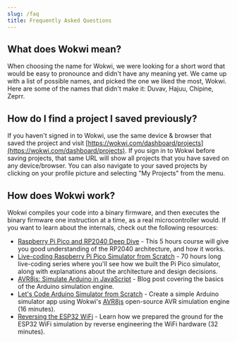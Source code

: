 ```yaml
---
slug: /faq
title: Frequently Asked Questions
---
```


## What does Wokwi mean?

When choosing the name for Wokwi, we were looking for a short word that would be easy to pronounce and didn't have any meaning yet. We came up with a list of possible names, and picked the one we liked the most, Wokwi. Here are some of the names that didn't make it: Duvav, Hajuu, Chipine, Zeprr.

## How do I find a project I saved previously?

If you haven't signed in to Wokwi, use the same device & browser that saved the project and visit [https://wokwi.com/dashboard/projects](https://wokwi.com/dashboard/projects). If you sign in to Wokwi before saving projects, that same URL will show all projects that you have saved on any device/browser.  You can also navigate to your saved projects by clicking on your profile picture and selecting "My Projects" from the menu.

## How does Wokwi work?

Wokwi compiles your code into a binary firmware, and then executes the binary firmware one instruction at a time, as a real microcontroller would. If you want to learn about the internals, check out the following resources:

- [Raspberry Pi Pico and RP2040 Deep Dive](https://www.youtube.com/watch?v=Duel_Oaases&list=PL_tws4AXg7auiZHZsL-qfrXoMiUONBB0U&index=2) - This 5 hours course will give you good understanding of the RP2040 architecture, and how it works.
- [Live-coding Raspberry Pi Pico Simulator from Scratch](https://www.youtube.com/watch?v=POCUbWhBXVA&list=PLLomdjsHtJTxT-vdJHwa3z62dFXZnzYBm&index=1&t=0s) - 70 hours long live-coding series where you'll see how we built the Pi Pico simulator, along with explanations about the architecture and design decisions.
- [AVR8js: Simulate Arduino in JavaScript](https://blog.wokwi.com/avr8js-simulate-arduino-in-javascript/) - Blog post covering the basics of the Arduino simulation engine.
- [Let's Code Arduino Simulator from Scratch](https://www.youtube.com/watch?v=fArqj-USmjA) - Create a simple Arduino simulator app using Wokwi's [AVR8js](https://github.com/wokwi/avr8js) open-source AVR simulation engine (16 minutes).
- [Reversing the ESP32 WiFi](https://www.youtube.com/watch?v=XmaT8bMssyQ) - Learn how we prepared the ground for the ESP32 WiFi simulation by reverse engineering the WiFi hardware (32 minutes).
